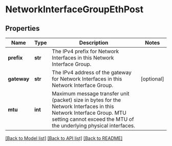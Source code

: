 # NetworkInterfaceGroupEthPost

## Properties
Name | Type | Description | Notes
------------ | ------------- | ------------- | -------------
**prefix** | **str** | The IPv4 prefix for Network Interfaces in this Network Interface Group. | 
**gateway** | **str** | The IPv4 address of the gateway for Network Interfaces in this Network Interface Group. | [optional] 
**mtu** | **int** | Maximum message transfer unit (packet) size in bytes for the Network Interfaces in this Network Interface Group. MTU setting cannot exceed the MTU of the underlying physical interfaces. | 

[[Back to Model list]](../README.md#documentation-for-models) [[Back to API list]](../README.md#documentation-for-api-endpoints) [[Back to README]](../README.md)

